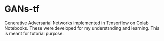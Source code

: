 # GANs-tf
Generative Adversarial Networks implemented in Tensorflow on Colab Notebooks. These were developed for my understanding and learning. This is meant for tutorial purpose.
